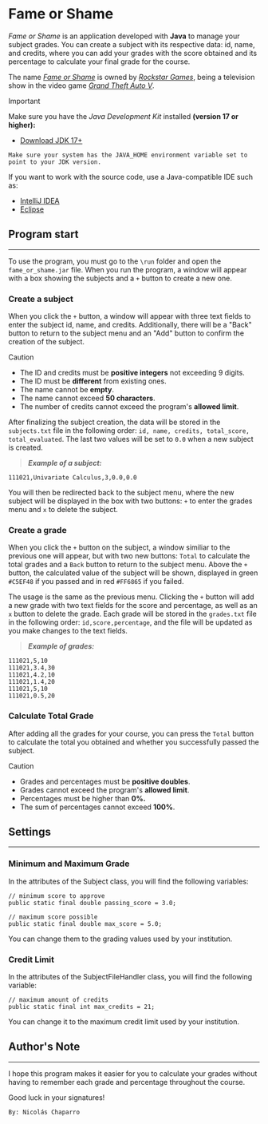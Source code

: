 # Fame or Shame

_Fame or Shame_ is an application developed with **Java** to manage your subject
grades. You can create a subject with its respective data: id, name, and credits,
where you can add your grades with the score obtained and its percentage to calculate
your final grade for the course.

The name [_Fame or Shame_](https://gta.fandom.com/wiki/Fame_or_Shame) is owned by
[_Rockstar Games_](https://www.rockstargames.com/), being a television show in the
video game [_Grand Theft Auto V_](https://www.rockstargames.com/gta-v).

> [!IMPORTANT]
> Make sure you have the _Java Development Kit_ installed **(version 17 or higher):**
>- [Download JDK 17+](https://www.oracle.com/java/technologies/javase/jdk17-archive-downloads.html)
>
>  `Make sure your system has the JAVA_HOME environment variable set to point to your JDK version.`
> 
> If you want to work with the source code, use a Java-compatible IDE such as:
> - [IntelliJ IDEA](https://www.jetbrains.com/idea/download/)
> - [Eclipse](https://www.eclipse.org/downloads/)

## Program start

-------------

To use the program, you must go to the `\run` folder and open the `fame_or_shame.jar` file.
When you run the program, a window will appear with a box showing the subjects and a `+`
button to create a new one.

### Create a subject

When you click the `+` button, a window will appear with three text fields to enter
the subject id, name, and credits. Additionally, there will be a "Back" button to
return to the subject menu and an "Add" button to confirm the creation of the subject.

> [!CAUTION]
> - The ID and credits must be **positive integers** not exceeding 9 digits.
> - The ID must be **different** from existing ones.
> - The name cannot be **empty**.
> - The name cannot exceed **50 characters**.
> - The number of credits cannot exceed the program's **allowed limit**.
 
After finalizing the subject creation, the data will be stored in the `subjects.txt`
file in the following order: `id, name, credits, total_score, total_evaluated`. The
last two values will be set to `0.0` when a new subject is created.
> _**Example of a subject:**_
    
    111021,Univariate Calculus,3,0.0,0.0

You will then be redirected back to the subject menu, where the new subject will be
displayed in the box with two buttons: `+` to enter the grades menu and `x` to delete
the subject.

### Create a grade

When you click the `+` button on the subject, a window similiar to the previous one
will appear, but with two new buttons: `Total` to calculate the total grades and a
`Back` button to return to the subject menu. Above the `+` button, the calculated
value of the subject will be shown, displayed in green `#C5EF48` if you passed and
in red `#FF6865` if you failed.

The usage is the same as the previous menu. Clicking the `+` button will add a new
grade with two text fields for the score and percentage, as well as an `x` button
to delete the grade. Each grade will be stored in the `grades.txt` file in the
following order: `id,score,percentage`, and the file will be updated as you make
changes to the text fields.

> _**Example of grades:**_

    111021,5,10
    111021,3.4,30
    111021,4.2,10
    111021,1.4,20
    111021,5,10
    111021,0.5,20

### Calculate Total Grade

After adding all the grades for your course, you can press the `Total` button to
calculate the total you obtained and whether you successfully passed the subject.

> [!CAUTION]
> - Grades and percentages must be **positive doubles**.
> - Grades cannot exceed the program's **allowed limit**.
> - Percentages must be higher than **0%.**
> - The sum of percentages cannot exceed **100%**.

## Settings

-------------

### Minimum and Maximum Grade

In the attributes of the Subject class, you will find the following variables:

    // minimum score to approve
    public static final double passing_score = 3.0;

    // maximum score possible
    public static final double max_score = 5.0;

You can change them to the grading values used by your institution.

### Credit Limit

In the attributes of the SubjectFileHandler class, you will find the following variable: 

    // maximum amount of credits
    public static final int max_credits = 21;

You can change it to the maximum credit limit used by your institution.

## Author's Note

-------------

I hope this program makes it easier for you to calculate your grades without
having to remember each grade and percentage throughout the course.

Good luck in your signatures!

    By: Nicolás Chaparro
